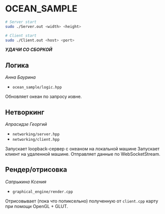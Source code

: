 # OCEAN_SAMPLE
```sh
# Server start
sudo ./Server.out <width> <height>

# Client start
sudo ./Client.out <host> <port>
```

***УДАЧИ СО СБОРКОЙ***

## Логика
*Анна Баурина*
- `ocean_sample/logic.hpp`

Обновляет океан по запросу извне.

## Нетворкинг
*Апрасидзе Георгий*
- `networking/server.hpp`
- `networking/client.hpp`

Запускает loopback-сервер с океаном на локальной машине
Запускает клиент на удаленной машине.
Отправляет данные по WebSocketStream.

## Рендер/отрисовка
*Сапрыкина Ксения*
- `graphical_engine/render.cpp`

Отрисовывает (пока что попиксельно) полученную от `client.cpp` карту при помощи OpenGL + GLUT.

